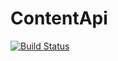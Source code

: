 # ContentApi

[![Build Status](https://travis-ci.com/Aripaev/content-api.svg?token=WxvnRWpRPceRpoikgpxU)](https://travis-ci.com/Aripaev/content-api)
